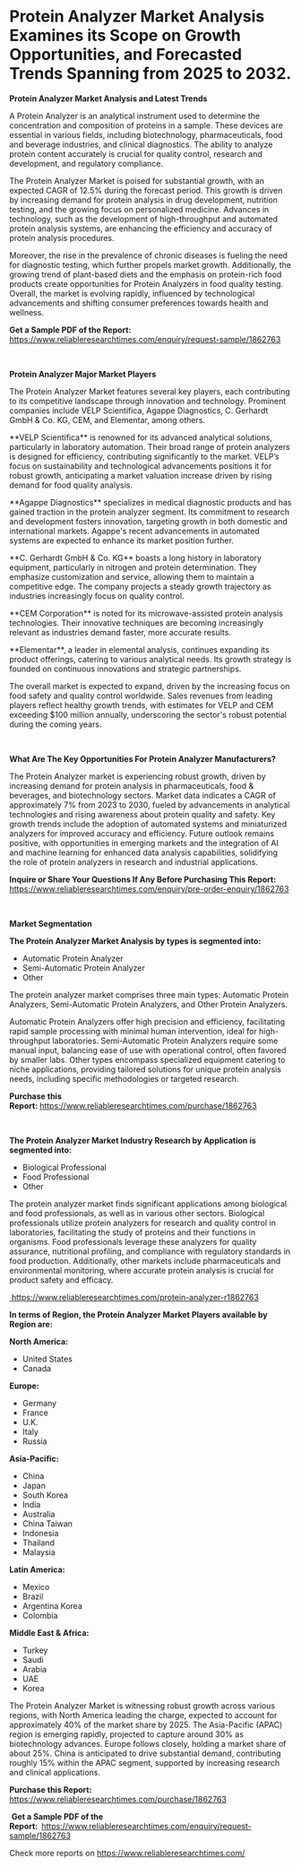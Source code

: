 <p><h1>Protein Analyzer Market Analysis Examines its Scope on Growth Opportunities, and Forecasted Trends Spanning from 2025 to 2032.</h1></p><p><strong>Protein Analyzer Market Analysis and Latest Trends</strong></p>
<p><p>A Protein Analyzer is an analytical instrument used to determine the concentration and composition of proteins in a sample. These devices are essential in various fields, including biotechnology, pharmaceuticals, food and beverage industries, and clinical diagnostics. The ability to analyze protein content accurately is crucial for quality control, research and development, and regulatory compliance.</p><p>The Protein Analyzer Market is poised for substantial growth, with an expected CAGR of 12.5% during the forecast period. This growth is driven by increasing demand for protein analysis in drug development, nutrition testing, and the growing focus on personalized medicine. Advances in technology, such as the development of high-throughput and automated protein analysis systems, are enhancing the efficiency and accuracy of protein analysis procedures. </p><p>Moreover, the rise in the prevalence of chronic diseases is fueling the need for diagnostic testing, which further propels market growth. Additionally, the growing trend of plant-based diets and the emphasis on protein-rich food products create opportunities for Protein Analyzers in food quality testing. Overall, the market is evolving rapidly, influenced by technological advancements and shifting consumer preferences towards health and wellness.</p></p>
<p><strong>Get a Sample PDF of the Report:&nbsp;</strong> <a href="https://www.reliableresearchtimes.com/enquiry/request-sample/1862763?utm_campaign=3313&utm_medium=2&utm_source=Github&utm_content=ia&utm_term=08042025&utm_id=protein-analyzer">https://www.reliableresearchtimes.com/enquiry/request-sample/1862763</a></p>
<p>&nbsp;</p>
<p><strong>Protein Analyzer Major Market Players</strong></p>
<p><p>The Protein Analyzer Market features several key players, each contributing to its competitive landscape through innovation and technology. Prominent companies include VELP Scientifica, Agappe Diagnostics, C. Gerhardt GmbH & Co. KG, CEM, and Elementar, among others. </p><p>**VELP Scientifica** is renowned for its advanced analytical solutions, particularly in laboratory automation. Their broad range of protein analyzers is designed for efficiency, contributing significantly to the market. VELP’s focus on sustainability and technological advancements positions it for robust growth, anticipating a market valuation increase driven by rising demand for food quality analysis.</p><p>**Agappe Diagnostics** specializes in medical diagnostic products and has gained traction in the protein analyzer segment. Its commitment to research and development fosters innovation, targeting growth in both domestic and international markets. Agappe's recent advancements in automated systems are expected to enhance its market position further.</p><p>**C. Gerhardt GmbH & Co. KG** boasts a long history in laboratory equipment, particularly in nitrogen and protein determination. They emphasize customization and service, allowing them to maintain a competitive edge. The company projects a steady growth trajectory as industries increasingly focus on quality control.</p><p>**CEM Corporation** is noted for its microwave-assisted protein analysis technologies. Their innovative techniques are becoming increasingly relevant as industries demand faster, more accurate results. </p><p>**Elementar**, a leader in elemental analysis, continues expanding its product offerings, catering to various analytical needs. Its growth strategy is founded on continuous innovations and strategic partnerships.</p><p>The overall market is expected to expand, driven by the increasing focus on food safety and quality control worldwide. Sales revenues from leading players reflect healthy growth trends, with estimates for VELP and CEM exceeding $100 million annually, underscoring the sector's robust potential during the coming years.</p></p>
<p>&nbsp;</p>
<p><strong>What Are The Key Opportunities For Protein Analyzer Manufacturers?</strong></p>
<p><p>The Protein Analyzer market is experiencing robust growth, driven by increasing demand for protein analysis in pharmaceuticals, food & beverages, and biotechnology sectors. Market data indicates a CAGR of approximately 7% from 2023 to 2030, fueled by advancements in analytical technologies and rising awareness about protein quality and safety. Key growth trends include the adoption of automated systems and miniaturized analyzers for improved accuracy and efficiency. Future outlook remains positive, with opportunities in emerging markets and the integration of AI and machine learning for enhanced data analysis capabilities, solidifying the role of protein analyzers in research and industrial applications.</p></p>
<p><strong>Inquire or Share Your Questions If Any Before Purchasing This Report:</strong> <a href="https://www.reliableresearchtimes.com/enquiry/pre-order-enquiry/1862763?utm_campaign=3313&utm_medium=2&utm_source=Github&utm_content=ia&utm_term=08042025&utm_id=protein-analyzer">https://www.reliableresearchtimes.com/enquiry/pre-order-enquiry/1862763</a></p>
<p>&nbsp;</p>
<p><strong>Market Segmentation</strong></p>
<p><strong>The Protein Analyzer Market Analysis by types is segmented into:</strong></p>
<p><ul><li>Automatic Protein Analyzer</li><li>Semi-Automatic Protein Analyzer</li><li>Other</li></ul></p>
<p><p>The protein analyzer market comprises three main types: Automatic Protein Analyzers, Semi-Automatic Protein Analyzers, and Other Protein Analyzers. </p><p>Automatic Protein Analyzers offer high precision and efficiency, facilitating rapid sample processing with minimal human intervention, ideal for high-throughput laboratories. Semi-Automatic Protein Analyzers require some manual input, balancing ease of use with operational control, often favored by smaller labs. Other types encompass specialized equipment catering to niche applications, providing tailored solutions for unique protein analysis needs, including specific methodologies or targeted research.</p></p>
<p><strong>Purchase this Report:&nbsp;</strong><a href="https://www.reliableresearchtimes.com/purchase/1862763?utm_campaign=3313&utm_medium=2&utm_source=Github&utm_content=ia&utm_term=08042025&utm_id=protein-analyzer">https://www.reliableresearchtimes.com/purchase/1862763</a></p>
<p>&nbsp;</p>
<p><strong>The Protein Analyzer Market Industry Research by Application is segmented into:</strong></p>
<p><ul><li>Biological Professional</li><li>Food Professional</li><li>Other</li></ul></p>
<p><p>The protein analyzer market finds significant applications among biological and food professionals, as well as in various other sectors. Biological professionals utilize protein analyzers for research and quality control in laboratories, facilitating the study of proteins and their functions in organisms. Food professionals leverage these analyzers for quality assurance, nutritional profiling, and compliance with regulatory standards in food production. Additionally, other markets include pharmaceuticals and environmental monitoring, where accurate protein analysis is crucial for product safety and efficacy.</p></p>
<p><a href="https://www.reliableresearchtimes.com/protein-analyzer-r1862763?utm_campaign=3313&utm_medium=2&utm_source=Github&utm_content=ia&utm_term=08042025&utm_id=protein-analyzer">&nbsp;https://www.reliableresearchtimes.com/protein-analyzer-r1862763</a></p>
<p><strong>In terms of Region, the Protein Analyzer Market Players available by Region are:</strong></p>
<p>
    <p> <strong> North America: </strong>
        <ul>
            <li>United States</li>
            <li>Canada</li>
        </ul>
        </p> 
    <p> <strong> Europe: </strong>
        <ul>
            <li>Germany</li>
            <li>France</li>
            <li>U.K.</li>
            <li>Italy</li>
            <li>Russia</li>
        </ul>
        </p> 
    <p> <strong> Asia-Pacific: </strong>
        <ul>
            <li>China</li>
            <li>Japan</li>
            <li>South Korea</li>
            <li>India</li>
            <li>Australia</li>
            <li>China Taiwan</li>
            <li>Indonesia</li>
            <li>Thailand</li>
            <li>Malaysia</li>
        </ul>
        </p> 
    <p> <strong> Latin America: </strong>
        <ul>
            <li>Mexico</li>
            <li>Brazil</li>
            <li>Argentina Korea</li>
            <li>Colombia</li>
        </ul>
        </p> 
    <p> <strong> Middle East & Africa: </strong>
        <ul>
            <li>Turkey</li>
            <li>Saudi</li>
            <li>Arabia</li>
            <li>UAE</li>
            <li>Korea</li>
        </ul>
    </p>
    </p>
<p><p>The Protein Analyzer Market is witnessing robust growth across various regions, with North America leading the charge, expected to account for approximately 40% of the market share by 2025. The Asia-Pacific (APAC) region is emerging rapidly, projected to capture around 30% as biotechnology advances. Europe follows closely, holding a market share of about 25%. China is anticipated to drive substantial demand, contributing roughly 15% within the APAC segment, supported by increasing research and clinical applications.</p></p>
<p><strong>Purchase this Report: </strong><a href="https://www.reliableresearchtimes.com/purchase/1862763?utm_campaign=3313&utm_medium=2&utm_source=Github&utm_content=ia&utm_term=08042025&utm_id=protein-analyzer">https://www.reliableresearchtimes.com/purchase/1862763</a></p>
<p>&nbsp;<strong>Get a Sample PDF of the Report:&nbsp;&nbsp;</strong><a href="https://www.reliableresearchtimes.com/enquiry/request-sample/1862763?utm_campaign=3313&utm_medium=2&utm_source=Github&utm_content=ia&utm_term=08042025&utm_id=protein-analyzer">https://www.reliableresearchtimes.com/enquiry/request-sample/1862763</a></p>
<p><strong></strong></p>
<p>Check more reports on <a href="https://www.reliableresearchtimes.com/?utm_campaign=3313&utm_medium=2&utm_source=Github&utm_content=ia&utm_term=08042025&utm_id=protein-analyzer">https://www.reliableresearchtimes.com/</a></p>